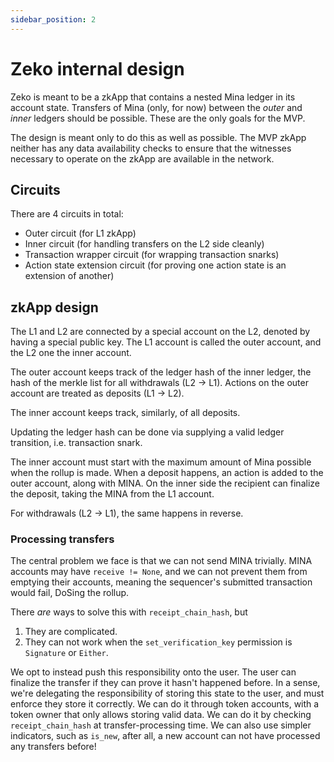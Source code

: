 ```yaml
---
sidebar_position: 2
---
```


# Zeko internal design

Zeko is meant to be a zkApp that contains a nested Mina ledger in its account state.
Transfers of Mina (only, for now) between the _outer_ and _inner_ ledgers should be possible.
These are the only goals for the MVP.

The design is meant only to do this as well as possible.
The MVP zkApp neither has any data availability checks to ensure that the witnesses
necessary to operate on the zkApp are available in the network.

## Circuits

There are 4 circuits in total:
- Outer circuit (for L1 zkApp)
- Inner circuit (for handling transfers on the L2 side cleanly)
- Transaction wrapper circuit (for wrapping transaction snarks)
- Action state extension circuit (for proving one action state is an extension of another)

## zkApp design

The L1 and L2 are connected by a special account on the L2,
denoted by having a special public key.
The L1 account is called the outer account, and the L2 one the inner account.

The outer account keeps track of the ledger hash of the inner ledger,
the hash of the merkle list for all withdrawals (L2 -> L1).
Actions on the outer account are treated as deposits (L1 -> L2).

The inner account keeps track, similarly, of all deposits.

Updating the ledger hash can be done via supplying a valid ledger transition,
i.e. transaction snark.

The inner account must start with the maximum amount of Mina possible when the rollup is made.
When a deposit happens, an action is added to the outer account, along with MINA.
On the inner side the recipient can finalize the deposit, taking the MINA from the L1 account.

For withdrawals (L2 -> L1), the same happens in reverse.

### Processing transfers

The central problem we face is that we can not send MINA trivially.
MINA accounts may have `receive != None`, and we can not prevent them
from emptying their accounts, meaning the sequencer's submitted transaction
would fail, DoSing the rollup.

There _are_ ways to solve this with `receipt_chain_hash`, but
1) They are complicated.
2) They can not work when the `set_verification_key` permission is `Signature` or `Either`.

We opt to instead push this responsibility onto the user.
The user can finalize the transfer if they can prove it hasn't happened before.
In a sense, we're delegating the responsibility of storing this state to the user,
and must enforce they store it correctly.
We can do it through token accounts, with a token owner that only allows storing valid data.
We can do it by checking `receipt_chain_hash` at transfer-processing time.
We can also use simpler indicators, such as `is_new`, after all, a new account can
not have processed any transfers before!
